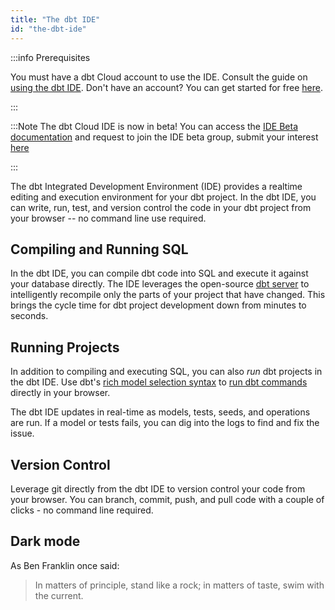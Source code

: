 ```yaml
---
title: "The dbt IDE"
id: "the-dbt-ide"
---
```



:::info Prerequisites

You must have a dbt Cloud account to use the IDE. Consult the guide on [using the dbt IDE](using-the-dbt-ide). Don't have an account? You can get started for free [here](https://www.getdbt.com/signup).

:::

:::Note 
The dbt Cloud IDE is now in beta! You can access the [IDE Beta documentation](docs/dbt-cloud/cloud-ide/ide-beta) and request to join the IDE beta group, submit your interest [here](https://docs.google.com/forms/d/e/1FAIpQLSdlU65gqTZPyGAUc16SkxqTc50NO9vdq_KGx1Mjm_4FB_97FA/viewform)

:::


The dbt Integrated Development Environment (IDE) provides a realtime editing and execution environment for your dbt project. In the dbt IDE, you can write, run, test, and version control the code in your dbt project from your browser -- no command line use required.

## Compiling and Running SQL

In the dbt IDE, you can compile dbt code into SQL and execute it against your database directly. The IDE leverages the open-source [dbt server](rpc) to intelligently recompile only the parts of your project that have changed. This brings the cycle time for dbt project development down from minutes to seconds.

<Lightbox src="/img/docs/dbt-cloud/d6a75a5-Screen_Shot_2019-11-05_at_9.04.02_PM.png" title="Executing dbt SQL in the browser"/>

## Running Projects

In addition to compiling and executing SQL, you can also *run* dbt projects in the dbt IDE. Use dbt's [rich model selection syntax](node-selection/syntax) to [run dbt commands](dbt-commands) directly in your browser.

The dbt IDE updates in real-time as models, tests, seeds, and operations are run. If a model or tests fails, you can dig into the logs to find and fix the issue.

<Lightbox src="/img/docs/dbt-cloud/50e939e-Screen_Shot_2019-11-05_at_9.08.38_PM.png" title="Running jobs and viewing results in the dbt IDE"/>

## Version Control

Leverage git directly from the dbt IDE to version control your code from your browser. You can branch, commit, push, and pull code with a couple of clicks - no command line required.

<Lightbox src="/img/docs/dbt-cloud/8959807-Screen_Shot_2019-11-05_at_9.15.46_PM.png" title="Creating a new git branch in the IDE"/>

## Dark mode
As Ben Franklin once said:

> In matters of principle, stand like a rock; in matters of taste, swim with the current.

<Lightbox src="/img/docs/dbt-cloud/7adcb15-Screen_Shot_2019-11-05_at_9.35.48_PM.png" title="Now with 205% more Dark"/>
